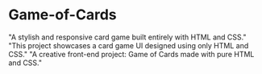 # Game-of-Cards
"A stylish and responsive card game built entirely with HTML and CSS."  "This project showcases a card game UI designed using only HTML and CSS."  "A creative front-end project: Game of Cards made with pure HTML and CSS."

